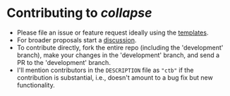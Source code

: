 # Contributing to *collapse*

- Please file an issue or feature request ideally using the [templates](https://github.com/SebKrantz/collapse/tree/development/.github/ISSUE_TEMPLATE).
- For broader proposals start a [discussion](https://github.com/SebKrantz/collapse/discussions).
- To contribute directly, fork the entire repo (including the 'development' branch), make your changes in the 'development' branch, and send a PR to the 'development' branch.
- I'll mention contributors in the `DESCRIPTION` file as `"ctb"` if the contribution is substantial, i.e., doesn't amount to a bug fix but new functionality. 
